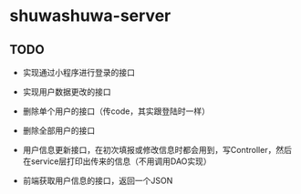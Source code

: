 # shuwashuwa-server

## TODO

- 实现通过小程序进行登录的接口
- 实现用户数据更改的接口

- 删除单个用户的接口（传code，其实跟登陆时一样）
- 删除全部用户的接口

- 用户信息更新接口，在初次填报或修改信息时都会用到，写Controller，然后在service层打印出传来的信息（不用调用DAO实现）
- 前端获取用户信息的接口，返回一个JSON
